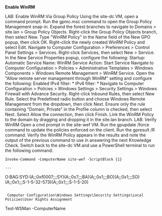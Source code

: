 **Enable WinRM**

LAB: Enable WinRM Via Group Policy
Using the site-dc VM, open a command prompt.
Run the gpmc.msc command to open the Group Policy Management snap-in.
Expand the forest branches to navigate to Domains > site.lan > Group Policy Objects.
Right-click the Group Policy Objects branch, then select New.
Type "WinRM Policy" in the Name field of the New GPO popup, then click OK.
Right-click the newly created WinRM Policy and select Edit.
Navigate to Computer Configuration > Preferences > Control Panel Settings > Services.
Right-click Services, then select New > Service.
In the New Service Properties popup, configure the following:
Startup: Automatic
Service Name: WinRM
Service Action: Start Service
Navigate to Computer Configuration > Policies > Administrative Templates > Windows Components > Windows Remote Management > WinRM Service.
Open the "Allow remote server management through WinRM" setting and configure the following:
Enabled
IPv4 filter: *
IPv6 filter: *
Navigate to Computer Configuration > Policies > Windows Settings > Security Settings > Windows Firewall with Advance Security.
Right-click Inbound Rules, then select New Rule.
Select the Predefined radio button and choose Windows Remote Management from the dropdown, then click Next.
Ensure only the rule containing "Domain, Private" in the Profile column is checked, then select Next.
Select Allow the connection, then click Finish.
Link the WinRM Policy to the domain by dragging and dropping it in the site.lan branch.
LAB: Verify WinRM
Open a cmd prompt in the site-wef VM.
Run the gpupdate /force command to update the policies enforced on the client.
Run the gpresult /R command.
Verify the WinRM Policy appears in the results and note the output of the previous command to use in answering the next Knowledge Check.
Switch back to the site-dc VM and use a PowerShell terminal to run the following command:
```
Invoke-Command -ComputerName site-wef -ScriptBlock {1}

---

```
O:BAG:SYD:(A;;0xf0007;;;SY)(A;;0x7;;;BA)(A;;0x1;;;BO)(A;;0x1;;;SO)(A;;0x1;;;S-1-5-32-573)(A;;0x1;;;S-1-5-20)
```

 Computer Configuration\Windows Settings\Security Settings\Local Policies\User Rights Assignment

```
Test-WSMan -ComputerName
